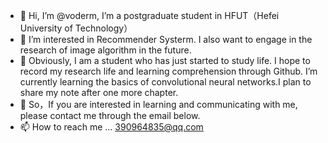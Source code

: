 - 👋 Hi, I’m @voderm, I’m a postgraduate student in HFUT（Hefei University of Technology）
- 👀 I’m interested in Recommender Systerm. I also want to engage in the research of image algorithm in the future.
- 🌱 Obviously, I am a student who has just started to study life. I hope to record my research life and learning comprehension through Github.
I’m currently learning the basics of convolutional neural networks.I plan to share my note after one more chapter.
- 💞️ So，If you are interested in learning and communicating with me, please contact me through the email below.
- 📫 How to reach me ...
  390964835@qq.com

<!---
voderm/voderm is a ✨ special ✨ repository because its `README.md` (this file) appears on your GitHub profile.
You can click the Preview link to take a look at your changes.
--->
